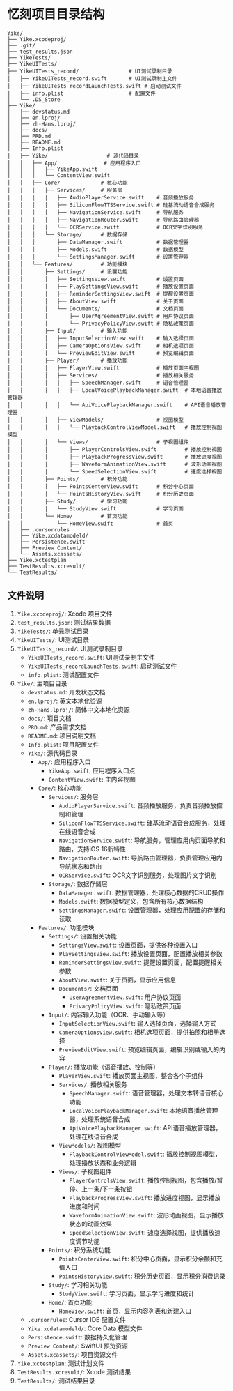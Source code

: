 # 忆刻项目目录结构

```
Yike/
├── Yike.xcodeproj/
├── .git/
├── test_results.json
├── YikeTests/
├── YikeUITests/
├── YikeUITests_record/                # UI测试录制目录
│   ├── YikeUITests_record.swift       # UI测试录制主文件
│   ├── YikeUITests_recordLaunchTests.swift # 启动测试文件
│   ├── info.plist                     # 配置文件
│   └── .DS_Store
├── Yike/
│   ├── devstatus.md
│   ├── en.lproj/
│   ├── zh-Hans.lproj/
│   ├── docs/
│   ├── PRD.md
│   ├── README.md
│   ├── Info.plist
│   ├── Yike/                   # 源代码目录
│   │   ├── App/               # 应用程序入口
│   │   │   ├── YikeApp.swift
│   │   │   └── ContentView.swift
│   │   ├── Core/             # 核心功能
│   │   │   ├── Services/     # 服务层
│   │   │   │   ├── AudioPlayerService.swift    # 音频播放服务
│   │   │   │   ├── SiliconFlowTTSService.swift # 硅基流动语音合成服务
│   │   │   │   ├── NavigationService.swift     # 导航服务
│   │   │   │   ├── NavigationRouter.swift      # 导航路由管理器
│   │   │   │   └── OCRService.swift            # OCR文字识别服务
│   │   │   └── Storage/      # 数据存储
│   │   │       ├── DataManager.swift           # 数据管理器
│   │   │       ├── Models.swift                # 数据模型
│   │   │       └── SettingsManager.swift       # 设置管理器
│   │   └── Features/         # 功能模块
│   │       ├── Settings/     # 设置功能
│   │       │   ├── SettingsView.swift          # 设置页面
│   │       │   ├── PlaySettingsView.swift      # 播放设置页面
│   │       │   ├── ReminderSettingsView.swift  # 提醒设置页面
│   │       │   ├── AboutView.swift             # 关于页面
│   │       │   └── Documents/                  # 文档页面
│   │       │       ├── UserAgreementView.swift # 用户协议页面
│   │       │       └── PrivacyPolicyView.swift # 隐私政策页面
│   │       ├── Input/        # 输入功能
│   │       │   ├── InputSelectionView.swift    # 输入选择页面
│   │       │   ├── CameraOptionsView.swift     # 相机选项页面
│   │       │   └── PreviewEditView.swift       # 预览编辑页面
│   │       ├── Player/       # 播放功能
│   │       │   ├── PlayerView.swift            # 播放页面主视图
│   │       │   ├── Services/                   # 播放相关服务
│   │       │   │   ├── SpeechManager.swift     # 语音管理器
│   │       │   │   ├── LocalVoicePlaybackManager.swift  # 本地语音播放管理器
│   │       │   │   └── ApiVoicePlaybackManager.swift    # API语音播放管理器
│   │       │   ├── ViewModels/                 # 视图模型
│   │       │   │   └── PlaybackControlViewModel.swift   # 播放控制视图模型
│   │       │   └── Views/                      # 子视图组件
│   │       │       ├── PlayerControlsView.swift         # 播放控制视图
│   │       │       ├── PlaybackProgressView.swift       # 播放进度视图
│   │       │       ├── WaveformAnimationView.swift      # 波形动画视图
│   │       │       └── SpeedSelectionView.swift         # 速度选择视图
│   │       ├── Points/       # 积分功能
│   │       │   ├── PointsCenterView.swift      # 积分中心页面
│   │       │   └── PointsHistoryView.swift     # 积分历史页面
│   │       ├── Study/        # 学习功能
│   │       │   └── StudyView.swift             # 学习页面
│   │       └── Home/         # 首页功能
│   │           └── HomeView.swift              # 首页
│   ├── .cursorrules
│   ├── Yike.xcdatamodeld/
│   ├── Persistence.swift
│   ├── Preview Content/
│   └── Assets.xcassets/
├── Yike.xctestplan
├── TestResults.xcresult/
└── TestResults/
```

## 文件说明

1. `Yike.xcodeproj/`: Xcode 项目文件
2. `test_results.json`: 测试结果数据
3. `YikeTests/`: 单元测试目录
4. `YikeUITests/`: UI测试目录
5. `YikeUITests_record/`: UI测试录制目录
   - `YikeUITests_record.swift`: UI测试录制主文件
   - `YikeUITests_recordLaunchTests.swift`: 启动测试文件
   - `info.plist`: 测试配置文件
6. `Yike/`: 主项目目录
   - `devstatus.md`: 开发状态文档
   - `en.lproj/`: 英文本地化资源
   - `zh-Hans.lproj/`: 简体中文本地化资源
   - `docs/`: 项目文档
   - `PRD.md`: 产品需求文档
   - `README.md`: 项目说明文档
   - `Info.plist`: 项目配置文件
   - `Yike/`: 源代码目录
     - `App/`: 应用程序入口
       - `YikeApp.swift`: 应用程序入口点
       - `ContentView.swift`: 主内容视图
     - `Core/`: 核心功能
       - `Services/`: 服务层
         - `AudioPlayerService.swift`: 音频播放服务，负责音频播放控制和管理
         - `SiliconFlowTTSService.swift`: 硅基流动语音合成服务，处理在线语音合成
         - `NavigationService.swift`: 导航服务，管理应用内页面导航和路由，支持iOS 16新特性
         - `NavigationRouter.swift`: 导航路由管理器，负责管理应用内导航状态和路由
         - `OCRService.swift`: OCR文字识别服务，处理图片文字识别
       - `Storage/`: 数据存储层
         - `DataManager.swift`: 数据管理器，处理核心数据的CRUD操作
         - `Models.swift`: 数据模型定义，包含所有核心数据结构
         - `SettingsManager.swift`: 设置管理器，处理应用配置的存储和读取
     - `Features/`: 功能模块
       - `Settings/`: 设置相关功能
         - `SettingsView.swift`: 设置页面，提供各种设置入口
         - `PlaySettingsView.swift`: 播放设置页面，配置播放相关参数
         - `ReminderSettingsView.swift`: 提醒设置页面，配置提醒相关参数
         - `AboutView.swift`: 关于页面，显示应用信息
         - `Documents/`: 文档页面
           - `UserAgreementView.swift`: 用户协议页面
           - `PrivacyPolicyView.swift`: 隐私政策页面
       - `Input/`: 内容输入功能（OCR、手动输入等）
         - `InputSelectionView.swift`: 输入选择页面，选择输入方式
         - `CameraOptionsView.swift`: 相机选项页面，提供拍照和相册选择
         - `PreviewEditView.swift`: 预览编辑页面，编辑识别或输入的内容
       - `Player/`: 播放功能（语音播放、控制等）
         - `PlayerView.swift`: 播放页面主视图，整合各个子组件
         - `Services/`: 播放相关服务
           - `SpeechManager.swift`: 语音管理器，处理文本转语音核心功能
           - `LocalVoicePlaybackManager.swift`: 本地语音播放管理器，处理系统语音合成
           - `ApiVoicePlaybackManager.swift`: API语音播放管理器，处理在线语音合成
         - `ViewModels/`: 视图模型
           - `PlaybackControlViewModel.swift`: 播放控制视图模型，处理播放状态和业务逻辑
         - `Views/`: 子视图组件
           - `PlayerControlsView.swift`: 播放控制视图，包含播放/暂停、上一条/下一条按钮
           - `PlaybackProgressView.swift`: 播放进度视图，显示播放进度和时间
           - `WaveformAnimationView.swift`: 波形动画视图，显示播放状态的动画效果
           - `SpeedSelectionView.swift`: 速度选择视图，提供播放速度调节功能
       - `Points/`: 积分系统功能
         - `PointsCenterView.swift`: 积分中心页面，显示积分余额和充值入口
         - `PointsHistoryView.swift`: 积分历史页面，显示积分消费记录
       - `Study/`: 学习相关功能
         - `StudyView.swift`: 学习页面，显示学习进度和统计
       - `Home/`: 首页功能
         - `HomeView.swift`: 首页，显示内容列表和新建入口
   - `.cursorrules`: Cursor IDE 配置文件
   - `Yike.xcdatamodeld/`: Core Data 模型文件
   - `Persistence.swift`: 数据持久化管理
   - `Preview Content/`: SwiftUI 预览资源
   - `Assets.xcassets/`: 项目资源文件
7. `Yike.xctestplan`: 测试计划文件
8. `TestResults.xcresult/`: Xcode 测试结果
9. `TestResults/`: 测试结果目录 